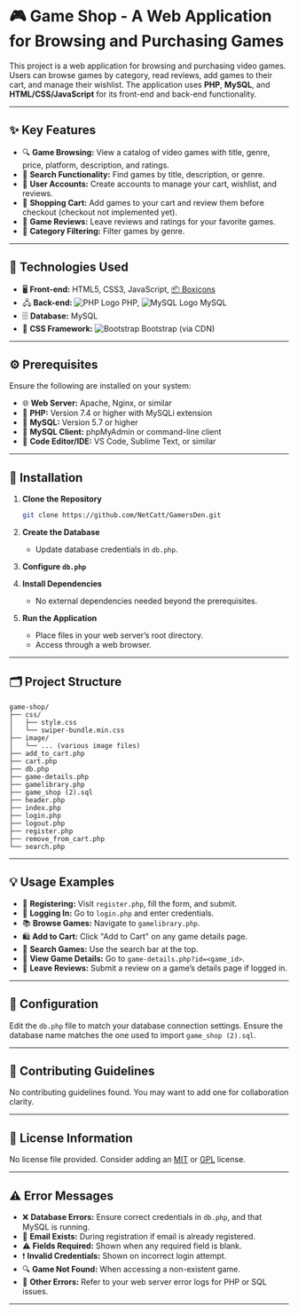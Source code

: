 # 🎮 Game Shop - A Web Application for Browsing and Purchasing Games

This project is a web application for browsing and purchasing video games. Users can browse games by category, read reviews, add games to their cart, and manage their wishlist. The application uses **PHP**, **MySQL**, and **HTML/CSS/JavaScript** for its front-end and back-end functionality.

---

## ✨ Key Features

- 🔍 **Game Browsing:** View a catalog of video games with title, genre, price, platform, description, and ratings.
- 🔎 **Search Functionality:** Find games by title, description, or genre.
- 👤 **User Accounts:** Create accounts to manage your cart, wishlist, and reviews.
- 🛒 **Shopping Cart:** Add games to your cart and review them before checkout (checkout not implemented yet).
- 📝 **Game Reviews:** Leave reviews and ratings for your favorite games.
- 🎯 **Category Filtering:** Filter games by genre.

---

## 🧰 Technologies Used

- 🖥️ **Front-end:** HTML5, CSS3, JavaScript, [📦 Boxicons](https://boxicons.com/)
- 🖧 **Back-end:** ![PHP Logo](https://img.shields.io/badge/PHP-777BB4?logo=php&logoColor=white&style=flat-square) PHP, ![MySQL Logo](https://img.shields.io/badge/MySQL-4479A1?logo=mysql&logoColor=white&style=flat-square) MySQL
- 🗄️ **Database:** MySQL
- 🎨 **CSS Framework:** ![Bootstrap](https://img.shields.io/badge/Bootstrap-563D7C?logo=bootstrap&logoColor=white&style=flat-square) Bootstrap (via CDN)

---

## ⚙️ Prerequisites

Ensure the following are installed on your system:

- 🌐 **Web Server:** Apache, Nginx, or similar
- 🐘 **PHP:** Version 7.4 or higher with MySQLi extension
- 💾 **MySQL:** Version 5.7 or higher
- 🧮 **MySQL Client:** phpMyAdmin or command-line client
- 📝 **Code Editor/IDE:** VS Code, Sublime Text, or similar

---

## 🚀 Installation

1. **Clone the Repository**
   ```bash
   git clone https://github.com/NetCatt/GamersDen.git
   ```

2. **Create the Database**
   - Update database credentials in `db.php`.

3. **Configure `db.php`**
   

4. **Install Dependencies**
   - No external dependencies needed beyond the prerequisites.

5. **Run the Application**
   - Place files in your web server’s root directory.
   - Access through a web browser.

---

## 🗂️ Project Structure

```
game-shop/
├── css/
│   ├── style.css
│   └── swiper-bundle.min.css
├── image/
│   └── ... (various image files)
├── add_to_cart.php
├── cart.php
├── db.php
├── game-details.php
├── gamelibrary.php
├── game_shop (2).sql
├── header.php
├── index.php
├── login.php
├── logout.php
├── register.php
├── remove_from_cart.php
└── search.php
```

---

## 💡 Usage Examples

- 📝 **Registering:** Visit `register.php`, fill the form, and submit.
- 🔐 **Logging In:** Go to `login.php` and enter credentials.
- 📚 **Browse Games:** Navigate to `gamelibrary.php`.
- 🛍️ **Add to Cart:** Click "Add to Cart" on any game details page.
- 🧭 **Search Games:** Use the search bar at the top.
- 🔎 **View Game Details:** Go to `game-details.php?id=<game_id>`.
- 🌟 **Leave Reviews:** Submit a review on a game’s details page if logged in.

---

## 🔧 Configuration

Edit the `db.php` file to match your database connection settings. Ensure the database name matches the one used to import `game_shop (2).sql`.

---

## 🤝 Contributing Guidelines

No contributing guidelines found. You may want to add one for collaboration clarity.

---

## 📝 License Information

No license file provided. Consider adding an [MIT](https://opensource.org/licenses/MIT) or [GPL](https://www.gnu.org/licenses/gpl-3.0.html) license.

---

## ⚠️ Error Messages

- ❌ **Database Errors:** Ensure correct credentials in `db.php`, and that MySQL is running.
- 📧 **Email Exists:** During registration if email is already registered.
- ⚠️ **Fields Required:** Shown when any required field is blank.
- ❗ **Invalid Credentials:** Shown on incorrect login attempt.
- 🔍 **Game Not Found:** When accessing a non-existent game.
- 🐞 **Other Errors:** Refer to your web server error logs for PHP or SQL issues.

---

